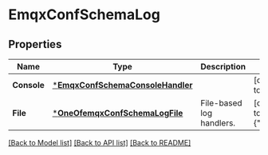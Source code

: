 # EmqxConfSchemaLog

## Properties
Name | Type | Description | Notes
------------ | ------------- | ------------- | -------------
**Console** | [***EmqxConfSchemaConsoleHandler**](emqx_conf_schema.console_handler.md) |  | [optional] [default to null]
**File** | [***OneOfemqxConfSchemaLogFile**](OneOfemqxConfSchemaLogFile.md) | File-based log handlers. | [optional] [default to {"level":"warning"}]

[[Back to Model list]](../README.md#documentation-for-models) [[Back to API list]](../README.md#documentation-for-api-endpoints) [[Back to README]](../README.md)


